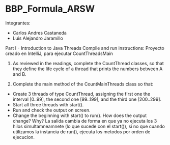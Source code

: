 # BBP_Formula_ARSW
Integrantes:
- Carlos Andres Castaneda
- Luis Alejandro Jaramillo

Part I - Introduction to Java Threads
Compile and run instructions: Proyecto creado en IntelliJ, para ejecutar CountThreadsMain
1. As reviewed in the readings, complete the CountThread classes, so that they define the life cycle of a thread that prints the numbers between A and B. 

2. Complete the main method of the CountMainThreads class so that: 
  - Create 3 threads of type CountThread, assigning the first one the interval [0..99], the second one [99..199], and the third one [200..299]. 
  - Start all three threads with start(). 
  - Run and check the output on screen. 
  - Change the beginning with start() to run(). How does the output change? Why?
    La salida cambia de forma en que ya no ejecuta los 3 hilos simultamneamnete (lo que sucede con el start()), si no que cuando utilizamos 
    la instancia de run(), ejecuta los metodos por orden de ejecucion.
    
